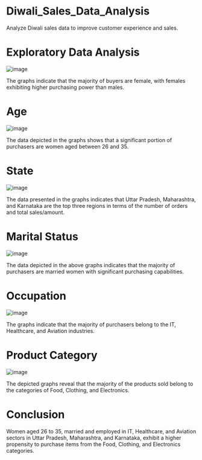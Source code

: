 # Diwali_Sales_Data_Analysis
Analyze Diwali sales data to improve customer experience and sales.

###

# Exploratory Data Analysis

![image](https://github.com/nileshely/Diwali_Sales_Data_Analysis/assets/163812350/cf900510-fed8-4259-87f0-de52341671b1)

The graphs indicate that the majority of buyers are female, with females exhibiting higher purchasing power than males.



# Age

![image](https://github.com/nileshely/Diwali_Sales_Data_Analysis/assets/163812350/142f3bcf-71d1-4663-995c-251f2787f6de)

The data depicted in the graphs shows that a significant portion of purchasers are women aged between 26 and 35.



# State

![image](https://github.com/nileshely/Diwali_Sales_Data_Analysis/assets/163812350/41f6fffa-db6a-456e-9d49-fe55a2390cda)

The data presented in the graphs indicates that Uttar Pradesh, Maharashtra, and Karnataka are the top three regions in terms of the number of orders and total sales/amount.



# Marital Status

![image](https://github.com/nileshely/Diwali_Sales_Data_Analysis/assets/163812350/f179eb87-2877-4860-94f3-a73c3eda8080)

The data depicted in the above graphs indicates that the majority of purchasers are married women with significant purchasing capabilities.



# Occupation

![image](https://github.com/nileshely/Diwali_Sales_Data_Analysis/assets/163812350/b5f0ec16-5879-45e4-a7df-445b84d899b1)

The graphs indicate that the majority of purchasers belong to the IT, Healthcare, and Aviation industries.



# Product Category

![image](https://github.com/nileshely/Diwali_Sales_Data_Analysis/assets/163812350/9dc2a365-cfd0-446f-a355-6c37454650f2)

The depicted graphs reveal that the majority of the products sold belong to the categories of Food, Clothing, and Electronics.



# Conclusion

Women aged 26 to 35, married and employed in IT, Healthcare, and Aviation sectors in Uttar Pradesh, Maharashtra, and Karnataka, exhibit a higher propensity to purchase items from the Food, Clothing, and Electronics categories.
